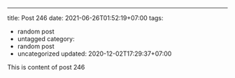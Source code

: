 ---
title: Post 246
date: 2021-06-26T01:52:19+07:00
tags:
  - random post
  - untagged
category:
  - random post
  - uncategorized
updated: 2020-12-02T17:29:37+07:00

This is content of post 246